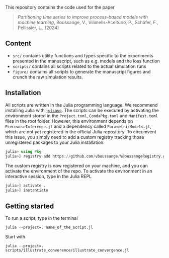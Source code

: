 This repository contains the code used for the paper 

> *Partitioning time series to improve process-based models with machine learning*, Boussange, V., Vilimelis-Aceituno, P., Schäfer, F., Pellissier, L., (2024)

## Content
- `src/` contains utility functions and types specific to the experiments presented in the manuscript, such as e.g. models and the loss function
- `scripts/` contains all scripts related to the actual simulation runs
- `figure/` contains all scripts to generate the manuscript figures and crunch the raw simulation results.


## Installation
All scripts are written in the Julia programming language. We recommend installing Julia with [`juliaup`](https://github.com/JuliaLang/juliaup).
The scripts can be executed by activating the environment stored in the `Project.toml`, `CondaPkg.toml` and `Manifest.toml` files in the root folder. However, this environment depends on `PiecewiseInference.jl` and a dependency called `ParametricModels.jl`, which are not yet registered in the official Julia repository. To circumvent this issue, you simply need to add a custom registry tracking those unregistered packages to your Julia installation:

```julia
julia> using Pkg
julia>] registry add https://github.com/vboussange/VBoussangeRegistry.git
```
The custom registry is now registered on your machine, and you can activate the environment of the repo.
To activate the environment in an interactive session, type in the Julia REPL

```julia
julia>] activate .
julia>] instantiate
```


## Getting started
To run a script, type in the terminal
```
julia --project=. name_of_the_script.jl
```

Start with
```
julia --project=. scripts/illustrate_converence/illustrate_convergence.jl
```